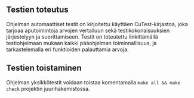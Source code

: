 ## Testien toteutus
Ohjelman automaattiset testit on kirjoitettu käyttäen CuTest-kirjastoa, joka tarjoaa aputoimintoja arvojen vertailuun sekä testikokonaisuuksien järjestelyyn ja suorittamiseen. Testit on toteutettu linkittämällä testiohjelmaan mukaan kaikki pääohjelman toiminnallisuus, ja tarkastelemalla eri funktioiden palauttamia arvoja. 

## Testien toistaminen
Ohjelman yksikkötestit voidaan toistaa komentamalla `make all && make check` projektin juurihakemistossa. 
